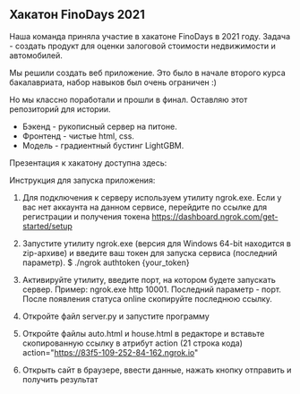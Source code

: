 ## Хакатон FinoDays 2021

Наша команда приняла участие в хакатоне FinoDays в 2021 году. Задача - создать продукт для оценки залоговой стоимости недвижимости и автомобилей.

Мы решили создать веб приложение. Это было в начале второго курса бакалавриата, набор навыков был очень ограничен :)

Но мы классно поработали и прошли в финал. Оставляю этот репозиторий для истории.

- Бэкенд - рукописный сервер на питоне.
- Фронтенд - чистые html, css.
- Модель - градиентный бустинг LightGBM.

Презентация к хакатону доступна здесь:

Инструкция для запуска приложения:

1) Для подключения к серверу используем утилиту ngrok.exe. Если у вас нет аккаунта на данном сервисе, перейдите по ссылке для регистрации и получения токена https://dashboard.ngrok.com/get-started/setup 
2) Запустите утилиту ngrok.exe (версия для Windows 64-bit находится в zip-архиве) и введите ваш токен для запуска сервиса (последний параметр).
$ ./ngrok authtoken {your_token}
3) Активируйте утилиту, введите порт, на котором будете запускать сервер.
Пример: ngrok.exe http 10001. Последний параметр - порт. После появления статуса online скопируйте последнюю ссылку.

4) Откройте файл server.py и запустите программу
5) Откройте файлы auto.html и house.html в редакторе и вставьте скопированную ссылку в атрибут action (21 строка кода)
action="https://83f5-109-252-84-162.ngrok.io"
5) Открыть сайт в браузере, ввести данные, нажать кнопку отправить и получить результат

